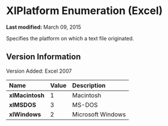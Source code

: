 
# XlPlatform Enumeration (Excel)

 **Last modified:** March 09, 2015

Specifies the platform on which a text file originated.

## Version Information

Version Added: Excel 2007 



|**Name**|**Value**|**Description**|
|:-----|:-----|:-----|
| **xlMacintosh**|1|Macintosh|
| **xlMSDOS**|3|MS-DOS|
| **xlWindows**|2|Microsoft Windows|
